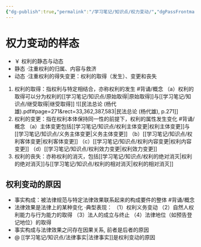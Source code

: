 ```yaml
---
{"dg-publish":true,"permalink":"/学习笔记/知识点/权力变动/","dgPassFrontmatter":true,"noteIcon":""}
---
```


# 权力变动的样态
- ￥ 权利的静态与动态
- 静态
·注重权利的归属、内容与救济
- 动态
·注重权利的得失变更：权利的取得（发生）、变更和丧失
1. 权利的取得：指权利与特定相结合，亦称权利的发生 #背诵/概念 
（a）权利的取得可以分为权利的[[学习笔记/知识点/原始取得\|原始取得]]与[[学习笔记/知识点/继受取得\|继受取得]]
![[民法总论 (杨代雄).pdf#page=271&rect=33,362,387,583|民法总论 (杨代雄), p.271]]
2. 权利的变更：指在权利本体保持同一性的前提下，权利的属性发生变化 #背诵/概念 
（a）主体变更包括[[学习笔记/知识点/权利主体变更\|权利主体变更]]与[[学习笔记/知识点/义务主体变更\|义务主体变更]]
（b）[[学习笔记/知识点/权利客体变更\|权利客体变更]]
（c）[[学习笔记/知识点/权利内容变更\|权利内容变更]]
（d）[[学习笔记/知识点/权利效力变更\|权利效力变更]]
3. 权利的丧失：亦称权利的消灭，包括[[学习笔记/知识点/权利的绝对消灭\|权利的绝对消灭]]与[[学习笔记/知识点/权利的相对消灭\|权利的相对消灭]]

## 权利变动的原因
- 事实构成：被法律规范与特定法律效果联系起来的构成要件的整体 #背诵/概念 
- 法律效果是法律上的某种变化
·典型表现：
（1）权利义务变动
（2）自然人权利能力与行为能力的取得
（3）法人的成立与终止
（4）法律地位（如预告登记地位）的取得
- 事实构成与法律效果之问存在因果关系, 前者是后者的原因
- @  [[学习笔记/知识点/法律事实\|法律事实]]是权利变动的原因